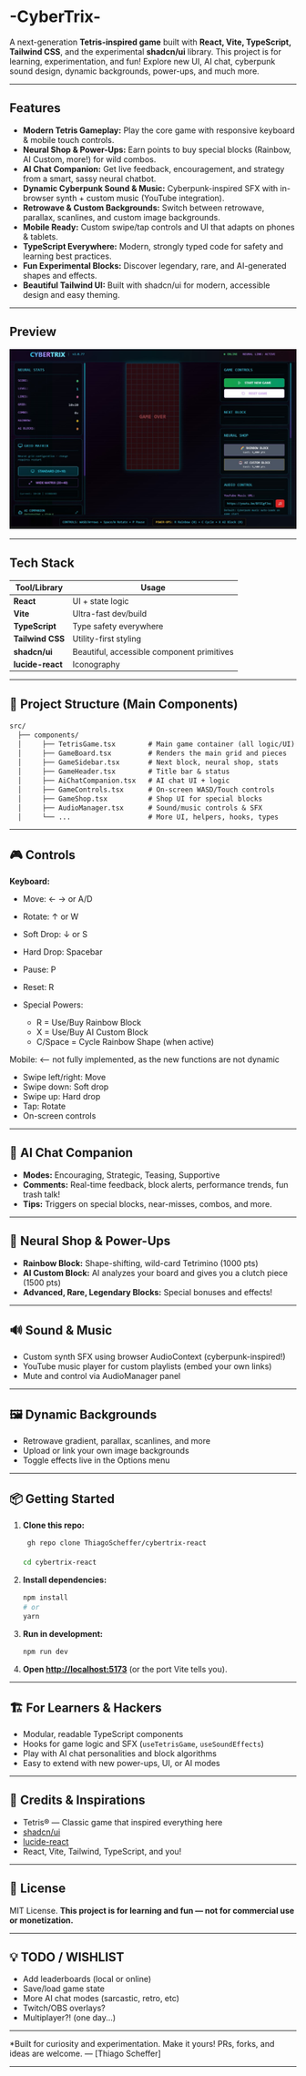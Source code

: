 
# -CyberTrix-

A next-generation **Tetris-inspired game** built with **React, Vite, TypeScript, Tailwind CSS**, and the experimental **shadcn/ui** library.
This project is for learning, experimentation, and fun!
Explore new UI, AI chat, cyberpunk sound design, dynamic backgrounds, power-ups, and much more.

---

## Features

* **Modern Tetris Gameplay:**
  Play the core game with responsive keyboard & mobile touch controls.
* **Neural Shop & Power-Ups:**
  Earn points to buy special blocks (Rainbow, AI Custom, more!) for wild combos.
* **AI Chat Companion:**
  Get live feedback, encouragement, and strategy from a smart, sassy neural chatbot.
* **Dynamic Cyberpunk Sound & Music:**
  Cyberpunk-inspired SFX with in-browser synth + custom music (YouTube integration).
* **Retrowave & Custom Backgrounds:**
  Switch between retrowave, parallax, scanlines, and custom image backgrounds.
* **Mobile Ready:**
  Custom swipe/tap controls and UI that adapts on phones & tablets.
* **TypeScript Everywhere:**
  Modern, strongly typed code for safety and learning best practices.
* **Fun Experimental Blocks:**
  Discover legendary, rare, and AI-generated shapes and effects.
* **Beautiful Tailwind UI:**
  Built with shadcn/ui for modern, accessible design and easy theming.

---

## Preview

![Application Screenshot](media/cybetrix.jpg)


---

##  Tech Stack

| Tool/Library     | Usage                                      |
| ---------------- | ------------------------------------------ |
| **React**        | UI + state logic                           |
| **Vite**         | Ultra-fast dev/build                       |
| **TypeScript**   | Type safety everywhere                     |
| **Tailwind CSS** | Utility-first styling                      |
| **shadcn/ui**    | Beautiful, accessible component primitives |
| **lucide-react** | Iconography                                |

---

## 📁 Project Structure (Main Components)

```
src/
  ├── components/
  │     ├── TetrisGame.tsx        # Main game container (all logic/UI)
  │     ├── GameBoard.tsx         # Renders the main grid and pieces
  │     ├── GameSidebar.tsx       # Next block, neural shop, stats
  │     ├── GameHeader.tsx        # Title bar & status
  │     ├── AiChatCompanion.tsx   # AI chat UI + logic
  │     ├── GameControls.tsx      # On-screen WASD/Touch controls
  │     ├── GameShop.tsx          # Shop UI for special blocks
  │     ├── AudioManager.tsx      # Sound/music controls & SFX
  │     └── ...                   # More UI, helpers, hooks, types
```

---

## 🎮 Controls

**Keyboard:**

* Move: ← → or A/D
* Rotate: ↑ or W
* Soft Drop: ↓ or S
* Hard Drop: Spacebar
* Pause: P
* Reset: R
* Special Powers:

  * R = Use/Buy Rainbow Block
  * X = Use/Buy AI Custom Block
  * C/Space = Cycle Rainbow Shape (when active)

Mobile: <-- not fully implemented, as the new functions are not dynamic

* Swipe left/right: Move
* Swipe down: Soft drop
* Swipe up: Hard drop
* Tap: Rotate
* On-screen controls

---

## 🧠 AI Chat Companion

* **Modes:** Encouraging, Strategic, Teasing, Supportive
* **Comments:** Real-time feedback, block alerts, performance trends, fun trash talk!
* **Tips:** Triggers on special blocks, near-misses, combos, and more.

---

## 🛒 Neural Shop & Power-Ups

* **Rainbow Block:** Shape-shifting, wild-card Tetrimino (1000 pts)
* **AI Custom Block:** AI analyzes your board and gives you a clutch piece (1500 pts)
* **Advanced, Rare, Legendary Blocks:** Special bonuses and effects!

---

## 🔊 Sound & Music

* Custom synth SFX using browser AudioContext (cyberpunk-inspired!)
* YouTube music player for custom playlists (embed your own links)
* Mute and control via AudioManager panel

---

## 🖼️ Dynamic Backgrounds

* Retrowave gradient, parallax, scanlines, and more
* Upload or link your own image backgrounds
* Toggle effects live in the Options menu

---

## 📦 Getting Started

1. **Clone this repo:**

   ```bash
    gh repo clone ThiagoScheffer/cybertrix-react
  
   cd cybertrix-react
   ```

2. **Install dependencies:**

   ```bash
   npm install
   # or
   yarn
   ```

3. **Run in development:**

   ```bash
   npm run dev
   ```

4. **Open [http://localhost:5173](http://localhost:5173)** (or the port Vite tells you).

---

## 🏗️ For Learners & Hackers

* Modular, readable TypeScript components
* Hooks for game logic and SFX (`useTetrisGame`, `useSoundEffects`)
* Play with AI chat personalities and block algorithms
* Easy to extend with new power-ups, UI, or AI modes

---

## 🤝 Credits & Inspirations

* Tetris® — Classic game that inspired everything here
* [shadcn/ui](https://ui.shadcn.com/)
* [lucide-react](https://lucide.dev/)
* React, Vite, Tailwind, TypeScript, and you!

---

## 📜 License

MIT License.
**This project is for learning and fun — not for commercial use or monetization.**

---

## 💡 TODO / WISHLIST

* Add leaderboards (local or online)
* Save/load game state
* More AI chat modes (sarcastic, retro, etc)
* Twitch/OBS overlays?
* Multiplayer?! (one day...)

---

*Built for curiosity and experimentation. Make it yours!
PRs, forks, and ideas are welcome.
— \[Thiago Scheffer]

---


